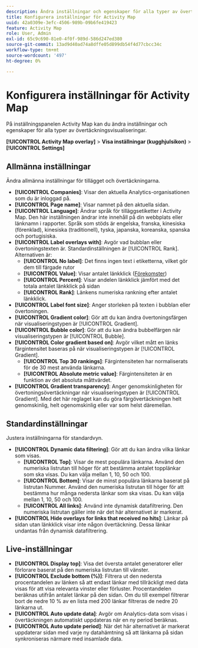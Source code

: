 ```yaml
---
description: Ändra inställningar och egenskaper för alla typer av övertäckningsvisualiseringar i Activity Map.
title: Konfigurera inställningar för Activity Map
uuid: 42a0309e-3efc-4506-989b-09b6fe419423
feature: Activity Map
role: User, Admin
exl-id: 65c9c690-81e0-4f0f-989d-586d247ed380
source-git-commit: 13ad9d40ad74a8dffe05d899db54f4d77cbcc34c
workflow-type: tm+mt
source-wordcount: '497'
ht-degree: 0%

---
```


# Konfigurera inställningar för Activity Map

På inställningspanelen Activity Map kan du ändra inställningar och egenskaper för alla typer av övertäckningsvisualiseringar.

**[!UICONTROL Activity Map overlay]** > **Visa inställningar (kugghjulsikon)** > **[!UICONTROL Settings]**

## Allmänna inställningar

Ändra allmänna inställningar för tillägget och övertäckningarna.

* **[!UICONTROL Companies]**: Visar den aktuella Analytics-organisationen som du är inloggad på.
* **[!UICONTROL Page name]**: Visar namnet på den aktuella sidan.
* **[!UICONTROL Language]**: Ändrar språk för tilläggsetiketter i Activity Map. Den här inställningen ändrar inte innehåll på din webbplats eller länknamn i rapporter. Språk som stöds är engelska, franska, kinesiska (förenklad), kinesiska (traditionell), tyska, japanska, koreanska, spanska och portugisiska.
* **[!UICONTROL Label overlays with]**: Avgör vad bubblan eller övertoningstexten är. Standardinställningen är [!UICONTROL Rank]. Alternativen är:
   * **[!UICONTROL No label]**: Det finns ingen text i etiketterna, vilket gör dem till färgade rutor
   * **[!UICONTROL Value]**: Visar antalet länkklick ([Förekomster](/help/components/metrics/occurrences.md))
   * **[!UICONTROL Percent]**: Visar andelen länkklick jämfört med det totala antalet länkklick på sidan
   * **[!UICONTROL Rank]**: Länkens numeriska rankning efter antalet länkklick.
* **[!UICONTROL Label font size]**: Anger storleken på texten i bubblan eller övertoningen.
* **[!UICONTROL Gradient color]**: Gör att du kan ändra övertoningsfärgen när visualiseringstypen är [!UICONTROL Gradient].
* **[!UICONTROL Bubble color]**: Gör att du kan ändra bubbelfärgen när visualiseringstypen är [!UICONTROL Bubble].
* **[!UICONTROL Color gradient based on]**: Avgör vilket mått en länks färgintensitet baseras på när visualiseringstypen är [!UICONTROL Gradient].
   * **[!UICONTROL Top 30 rankings]**: Färgintensiteten har normaliserats för de 30 mest använda länkarna.
   * **[!UICONTROL Absolute metric value]**: Färgintensiteten är en funktion av det absoluta måttvärdet.
* **[!UICONTROL Gradient transparency]**: Anger genomskinligheten för övertoningsövertäckningar när visualiseringstypen är [!UICONTROL Gradient]. Med det här reglaget kan du göra färgövertäckningen helt genomskinlig, helt ogenomskinlig eller var som helst däremellan.

## Standardinställningar

Justera inställningarna för standardvyn.

* **[!UICONTROL Dynamic data filtering]**: Gör att du kan ändra vilka länkar som visas.
   * **[!UICONTROL Top]**: Visar de mest populära länkarna. Använd den numeriska listrutan till höger för att bestämma antalet topplänkar som ska visas. Du kan välja mellan 1, 10, 50 och 100.
   * **[!UICONTROL Bottom]**: Visar de minst populära länkarna baserat på listrutan Nummer. Använd den numeriska listrutan till höger för att bestämma hur många nedersta länkar som ska visas. Du kan välja mellan 1, 10, 50 och 100.
   * **[!UICONTROL All links]**: Använd inte dynamisk datafiltrering. Den numeriska listrutan gäller inte när det här alternativet är markerat.
* **[!UICONTROL Hide overlays for links that received no hits]**: Länkar på sidan utan länkklick visar inte någon övertäckning. Dessa länkar undantas från dynamisk datafiltrering.

## Live-inställningar

* **[!UICONTROL Display top]**: Visa det översta antalet generatorer eller förlorare baserat på den numeriska listrutan till vänster.
* **[!UICONTROL Exclude bottom (%)]**: Filtrera ut den nedersta procentandelen av länken så att endast länkar med tillräckligt med data visas för att visa relevanta vinster eller förluster. Procentandelen beräknas utifrån antalet länkar på den sidan. Om du till exempel filtrerar bort de nedre 10 % av en lista med 200 länkar filtreras de nedre 20 länkarna ut.
* **[!UICONTROL Auto update data]**: Avgör om Analytics-data som visas i övertäckningen automatiskt uppdateras när en ny period beräknas.
* **[!UICONTROL Auto update period]**: När det här alternativet är markerat uppdaterar sidan med varje ny datahämtning så att länkarna på sidan synkroniseras närmare med insamlade data.
